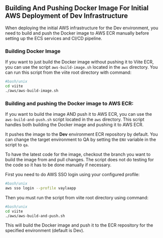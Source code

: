 ## Building And Pushing Docker Image For Initial AWS Deployment of Dev Infrastructure

When deploying the initial AWS infrastructure for the Dev environment,
you need to build and push the Docker image to AWS ECR manually before setting up the ECS services and CI/CD pipeline.

### Building Docker Image

If you want to just build the Docker image without pushing it to Viite ECR, you can use the script `aws-build-image.sh` located in the `aws` directory.
You can run this script from the viite root directory with command:
```bash
#bash/unix
cd viite
./aws/aws-build-image.sh
```
### Building and pushing the Docker image to AWS ECR:

If you want to build the image AND push it to AWS ECR, 
you can use the `aws-build-and-push.sh` script located in the `aws` directory.
This script handles both building the Docker image and pushing it to AWS ECR.

It pushes the image to the **Dev** environment ECR repository by default. 
You can change the target environment to QA by setting the `ENV` variable in the script to `qa`.

To have the latest code for the image, checkout the branch you want to build the image from and pull changes.
The script does not do testing for the code so it has to be done manually if necessary.

First you need to do AWS SSO login using your configured profile:
```bash
#bash/unix
aws sso login --profile vaylaapp
```

Then you must run the script from viite root directory using command:

```bash
#bash/unix
cd viite
./aws/aws-build-and-push.sh
```
This will build the Docker image and push it to the ECR repository for the specified environment (default is Dev).

